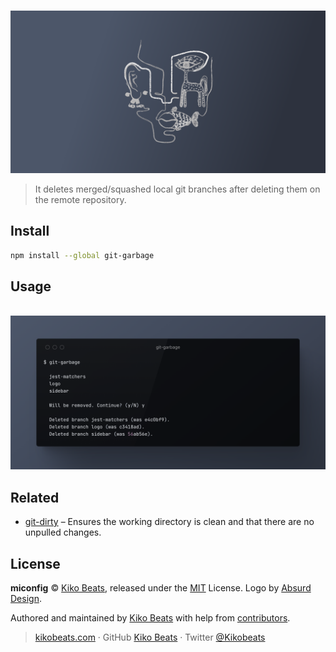 <p align="center">
  <br>
  <img src="logo.png" alt="git-garbage">
  <br>
</p>

> It deletes merged/squashed local git branches after deleting them on the remote repository.

## Install

```bash
npm install --global git-garbage
```

## Usage

<p align="center">
  <br>
  <img src="demo.png" alt="git-garbage">
  <br>
</p>

## Related 

* [git-dirty](https://github.com/Kikobeats/git-dirty#git-dirty) – Ensures the working directory is clean and that there are no unpulled changes.

## License

**miconfig** © [Kiko Beats](https://kikobeats.com), released under the [MIT](https://github.com/Kikobeats/git-garbage/blob/master/LICENSE.md) License. Logo by [Absurd Design](https://absurd.design).<br>

Authored and maintained by [Kiko Beats](https://kikobeats.com) with help from [contributors](https://github.com/Kikobeats/miconfig/contributors).

> [kikobeats.com](https://kikobeats.com) · GitHub [Kiko Beats](https://github.com/Kikobeats) · Twitter [@Kikobeats](https://twitter.com/Kikobeats)
